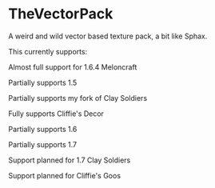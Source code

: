 TheVectorPack
=============

A weird and wild vector based texture pack, a bit like Sphax.

This currently supports:

Almost full support for 1.6.4 Meloncraft

Partially supports 1.5

Partially supports my fork of Clay Soldiers

Fully supports Cliffie's Decor

Partially supports 1.6

Partially supports 1.7

Support planned for 1.7 Clay Soldiers

Support planned for Cliffie's Goos
